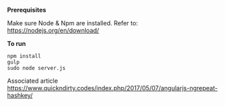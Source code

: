 **Prerequisites**

Make sure Node & Npm are installed. Refer to: https://nodejs.org/en/download/
    
**To run**

    npm install
    gulp
    sudo node server.js
    
Associated article https://www.quickndirty.codes/index.php/2017/05/07/angularjs-ngrepeat-hashkey/
